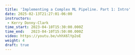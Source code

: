 ```yaml
---
title: 'Implementing a Complex ML Pipeline. Part 1: Intro'
date: 2025-02-13T21:27:01-06:00
instructors:
 - Kerry Donny-Clark
time_start: 2023-04-10T15:30:00.000Z
time_end:   2023-04-10T15:50:00.000Z
video: https://youtu.be/vhhX6lYp2oE
weight: 4
draft: true
---
```


